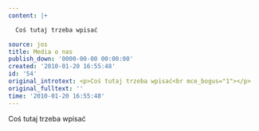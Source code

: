 ```yaml
---
content: |+

  Coś tutaj trzeba wpisać

source: jos
title: Media o nas
publish_down: '0000-00-00 00:00:00'
created: '2010-01-20 16:55:48'
id: '54'
original_introtext: <p>Coś tutaj trzeba wpisać<br mce_bogus="1"></p>
original_fulltext: ''
time: '2010-01-20 16:55:48'
---
```

Coś tutaj trzeba wpisać



<!--{{json:{"created_date":"2010-01-20 16:55:48","publish_down":"0000-00-00 00:00:00","id":"54"}}}-->